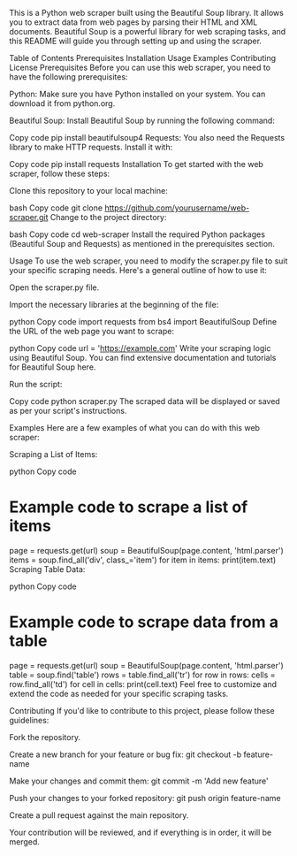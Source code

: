 This is a Python web scraper built using the Beautiful Soup library. It allows you to extract data from web pages by parsing their HTML and XML documents. Beautiful Soup is a powerful library for web scraping tasks, and this README will guide you through setting up and using the scraper.

Table of Contents
Prerequisites
Installation
Usage
Examples
Contributing
License
Prerequisites
Before you can use this web scraper, you need to have the following prerequisites:

Python: Make sure you have Python installed on your system. You can download it from python.org.

Beautiful Soup: Install Beautiful Soup by running the following command:

Copy code
pip install beautifulsoup4
Requests: You also need the Requests library to make HTTP requests. Install it with:

Copy code
pip install requests
Installation
To get started with the web scraper, follow these steps:

Clone this repository to your local machine:

bash
Copy code
git clone https://github.com/yourusername/web-scraper.git
Change to the project directory:

bash
Copy code
cd web-scraper
Install the required Python packages (Beautiful Soup and Requests) as mentioned in the prerequisites section.

Usage
To use the web scraper, you need to modify the scraper.py file to suit your specific scraping needs. Here's a general outline of how to use it:

Open the scraper.py file.

Import the necessary libraries at the beginning of the file:

python
Copy code
import requests
from bs4 import BeautifulSoup
Define the URL of the web page you want to scrape:

python
Copy code
url = 'https://example.com'
Write your scraping logic using Beautiful Soup. You can find extensive documentation and tutorials for Beautiful Soup here.

Run the script:

Copy code
python scraper.py
The scraped data will be displayed or saved as per your script's instructions.

Examples
Here are a few examples of what you can do with this web scraper:

Scraping a List of Items:

python
Copy code
# Example code to scrape a list of items
page = requests.get(url)
soup = BeautifulSoup(page.content, 'html.parser')
items = soup.find_all('div', class_='item')
for item in items:
    print(item.text)
Scraping Table Data:

python
Copy code
# Example code to scrape data from a table
page = requests.get(url)
soup = BeautifulSoup(page.content, 'html.parser')
table = soup.find('table')
rows = table.find_all('tr')
for row in rows:
    cells = row.find_all('td')
    for cell in cells:
        print(cell.text)
Feel free to customize and extend the code as needed for your specific scraping tasks.

Contributing
If you'd like to contribute to this project, please follow these guidelines:

Fork the repository.

Create a new branch for your feature or bug fix: git checkout -b feature-name

Make your changes and commit them: git commit -m 'Add new feature'

Push your changes to your forked repository: git push origin feature-name

Create a pull request against the main repository.

Your contribution will be reviewed, and if everything is in order, it will be merged.
